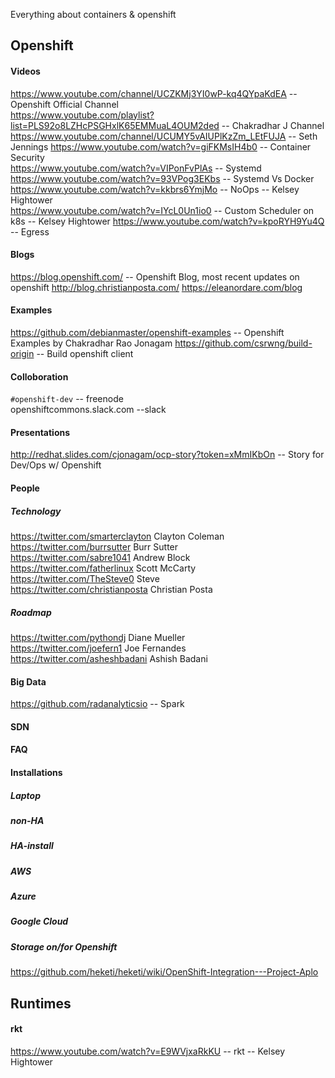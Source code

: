 Everything about containers & openshift

## Openshift

#### Videos
https://www.youtube.com/channel/UCZKMj3YI0wP-kq4QYpaKdEA       -- Openshift Official Channel    
https://www.youtube.com/playlist?list=PLS92o8LZHcPSGHxlK65EMMuaL4OUM2ded  -- Chakradhar J Channel  
https://www.youtube.com/channel/UCUMY5vAIUPlKzZm_LEtFUJA    -- Seth Jennings
https://www.youtube.com/watch?v=giFKMsIH4b0  -- Container Security  
https://www.youtube.com/watch?v=VIPonFvPlAs  -- Systemd  
https://www.youtube.com/watch?v=93VPog3EKbs  -- Systemd Vs Docker   
https://www.youtube.com/watch?v=kkbrs6YmjMo  -- NoOps -- Kelsey Hightower  
https://www.youtube.com/watch?v=IYcL0Un1io0  -- Custom Scheduler on k8s  -- Kelsey Hightower
https://www.youtube.com/watch?v=kpoRYH9Yu4Q  -- Egress

#### Blogs
https://blog.openshift.com/     -- Openshift Blog, most recent updates on openshift
http://blog.christianposta.com/ 
https://eleanordare.com/blog 

#### Examples
https://github.com/debianmaster/openshift-examples     -- Openshift Examples by Chakradhar Rao Jonagam
https://github.com/csrwng/build-origin   -- Build openshift client 

#### Colloboration
`#openshift-dev`     -- freenode     
openshiftcommons.slack.com   --slack    

#### Presentations
http://redhat.slides.com/cjonagam/ocp-story?token=xMmIKbOn    -- Story for Dev/Ops w/ Openshift

#### People
##### Technology
https://twitter.com/smarterclayton    Clayton Coleman  
https://twitter.com/burrsutter        Burr Sutter  
https://twitter.com/sabre1041         Andrew Block  
https://twitter.com/fatherlinux       Scott McCarty   
https://twitter.com/TheSteve0         Steve   
https://twitter.com/christianposta    Christian Posta

##### Roadmap
https://twitter.com/pythondj          Diane Mueller  
https://twitter.com/joefern1          Joe Fernandes     
https://twitter.com/asheshbadani      Ashish Badani    

#### Big Data
https://github.com/radanalyticsio    -- Spark

#### SDN

#### FAQ

#### Installations
##### Laptop
##### non-HA
##### HA-install
##### AWS
##### Azure
##### Google Cloud

##### Storage on/for Openshift
https://github.com/heketi/heketi/wiki/OpenShift-Integration---Project-Aplo  
## Runtimes
#### rkt
https://www.youtube.com/watch?v=E9WVjxaRkKU  -- rkt -- Kelsey Hightower



